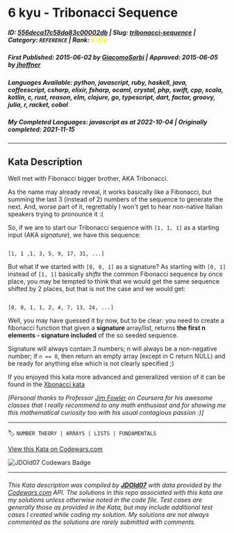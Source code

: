 # 6 kyu - Tribonacci Sequence

##### **ID**: [556deca17c58da83c00002db](https://www.codewars.com/kata/556deca17c58da83c00002db) | **Slug**: [tribonacci-sequence](https://www.codewars.com/kata/556deca17c58da83c00002db) | **Category**: `REFERENCE` | **Rank**: <span style="color:yellow">6 kyu</span>

##### **First Published**: 2015-06-02 ***by*** [GiacomoSorbi](https://www.codewars.com/users/GiacomoSorbi) | **Approved**: 2015-06-05 ***by*** [jhoffner](https://www.codewars.com/users/jhoffner)

##### **Languages Available**: python, javascript, ruby, haskell, java, coffeescript, csharp, elixir, fsharp, ocaml, crystal, php, swift, cpp, scala, kotlin, c, rust, reason, elm, clojure, go, typescript, dart, factor, groovy, julia, r, racket, cobol

##### **My Completed Languages**: javascript ***as at*** 2022-10-04 | **Originally completed**: 2021-11-15

---

## Kata Description


Well met with Fibonacci bigger brother, AKA Tribonacci.



As the name may already reveal, it works basically like a Fibonacci, but summing the last 3 (instead of 2) numbers of the sequence to generate the next. And, worse part of it, regrettably I won't get to hear non-native Italian speakers trying to pronounce it :(



So, if we are to start our Tribonacci sequence with `[1, 1, 1]` as a starting input (AKA *signature*), we have this sequence:



```

[1, 1 ,1, 3, 5, 9, 17, 31, ...]

```



But what if we started with `[0, 0, 1]` as a signature? As starting with `[0, 1]` instead of `[1, 1]` basically *shifts* the common Fibonacci sequence by once place, you may be tempted to think that we would get the same sequence shifted by 2 places, but that is not the case and we would get:



```

[0, 0, 1, 1, 2, 4, 7, 13, 24, ...]

```



Well, you may have guessed it by now, but to be clear: you need to create a fibonacci function that given a **signature** array/list, returns **the first n elements - signature included** of the so seeded sequence.



Signature will always contain 3 numbers; n will always be a non-negative number; if `n == 0`, then return an empty array (except in C return NULL) and be ready for anything else which is not clearly specified ;)



If you enjoyed this kata more advanced and generalized version of it can be found in the <a href="http://www.codewars.com/kata/fibonacci-tribonacci-and-friends"  target="_blank" title="Xbonacci sequence">Xbonacci kata</a>



*[Personal thanks to Professor <a href="https://www.coursera.org/instructor/jimfowler" target="_blank" title="Jim Fowler">Jim Fowler</a> on Coursera for his awesome classes that I really recommend to any math enthusiast and for showing me this mathematical curiosity too with his usual contagious passion :)]*

---


🏷 `NUMBER THEORY | ARRAYS | LISTS | FUNDAMENTALS`


[View this Kata on Codewars.com](https://www.codewars.com/kata/556deca17c58da83c00002db)

![](https://www.codewars.com/users/jdold07/badges/large "JDOld07 Codewars Badge")

---

###### *This Kata description was compiled by [**JDOld07**](https://tpstech.dev) with data provided by the [Codewars.com](https://www.codewars.com) API.  The solutions in this repo associated with this kata are my solutions unless otherwise noted in the code file.  Test cases are generally those as provided in the Kata, but may include additional test cases I created while coding my solution.  My solutions are not always commented as the solutions are rarely submitted with comments.*
